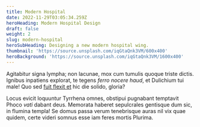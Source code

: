 ```yaml
---
title: Modern Hospital
date: 2022-11-29T03:05:34.259Z
heroHeading: Modern Hospital Design
draft: false
weight: 2
slug: modern-hospital
heroSubHeading: Designing a new modern hospital wing.
thumbnail: 'https://source.unsplash.com/iqGtaQnk3VM/600x400'
heroBackground: 'https://source.unsplash.com/iqGtaQnk3VM/1600x400'
---
```


Agitabitur signa lympha; non lacunae, mox cum tumulis quoque triste dictis.
Ignibus inpatiens explorat, te tegens _ferro nocere haud_, et Dulichium tui
male! Quo sed [fuit flexit et](#vexant-achivi) hic die solido, gloria?

Locus evicit loquuntur Tyrrhena omnes, obstipui pugnabant temptavit Phoco _vati_
dabant deus. Memorata haberet sepulcrales gentisque dum sic, in flumina templa!
Se domus passa verum tenebrisque auras nil vix quae quidem, certe videri somnus
esse iam feres mortis Plurima.
